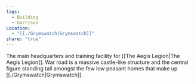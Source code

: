 ```yaml
---
tags:
  - Building
  - Garrison
Location:
  - "[[./Grymswatch|Grymswatch]]"
share: "true"
---
```


The main headquarters and training facility for [[The Aegis Legion|The Aegis Legion]]. War road is a massive castle-like structure and the central figure standing tall amongst the few low peasant homes that make up [[./Grymswatch|Grymswatch]].